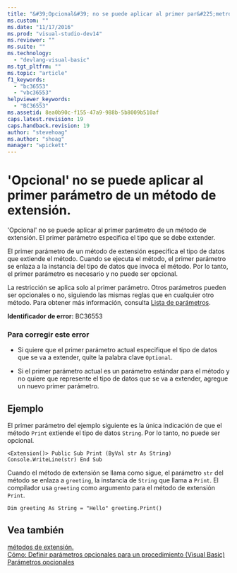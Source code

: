 ```yaml
---
title: "&#39;Opcional&#39; no se puede aplicar al primer par&#225;metro de un m&#233;todo de extensi&#243;n. | Microsoft Docs"
ms.custom: ""
ms.date: "11/17/2016"
ms.prod: "visual-studio-dev14"
ms.reviewer: ""
ms.suite: ""
ms.technology: 
  - "devlang-visual-basic"
ms.tgt_pltfrm: ""
ms.topic: "article"
f1_keywords: 
  - "bc36553"
  - "vbc36553"
helpviewer_keywords: 
  - "BC36553"
ms.assetid: 8ea0b90c-f155-47a9-988b-5b8009b510af
caps.latest.revision: 19
caps.handback.revision: 19
author: "stevehoag"
ms.author: "shoag"
manager: "wpickett"
---
```

# &#39;Opcional&#39; no se puede aplicar al primer par&#225;metro de un m&#233;todo de extensi&#243;n.
'Opcional' no se puede aplicar al primer parámetro de un método de extensión. El primer parámetro especifica el tipo que se debe extender.  
  
 El primer parámetro de un método de extensión especifica el tipo de datos que extiende el método. Cuando se ejecuta el método, el primer parámetro se enlaza a la instancia del tipo de datos que invoca el método. Por lo tanto, el primer parámetro es necesario y no puede ser opcional.  
  
 La restricción se aplica solo al primer parámetro. Otros parámetros pueden ser opcionales o no, siguiendo las mismas reglas que en cualquier otro método. Para obtener más información, consulta [Lista de parámetros](/dotnet/visual-basic/language-reference/statements/parameter-list).  
  
 **Identificador de error:** BC36553  
  
### Para corregir este error  
  
-   Si quiere que el primer parámetro actual especifique el tipo de datos que se va a extender, quite la palabra clave `Optional`.  
  
-   Si el primer parámetro actual es un parámetro estándar para el método y no quiere que represente el tipo de datos que se va a extender, agregue un nuevo primer parámetro.  
  
## Ejemplo  
 El primer parámetro del ejemplo siguiente es la única indicación de que el método `Print` extiende el tipo de datos `String`. Por lo tanto, no puede ser opcional.  
  
```  
<Extension()> Public Sub Print (ByVal str As String) Console.WriteLine(str) End Sub  
```  
  
 Cuando el método de extensión se llama como sigue, el parámetro `str` del método se enlaza a `greeting`, la instancia de `String` que llama a `Print`. El compilador usa `greeting` como argumento para el método de extensión `Print`.  
  
```  
Dim greeting As String = "Hello" greeting.Print()  
```  
  
## Vea también  
 [métodos de extensión.](/dotnet/visual-basic/programming-guide/language-features/procedures/extension-methods)   
 [Cómo: Definir parámetros opcionales para un procedimiento \(Visual Basic\)](http://msdn.microsoft.com/es-es/0b32b312-0da0-489b-96ad-7dcb1f1f8f88)   
 [Parámetros opcionales](/dotnet/visual-basic/programming-guide/language-features/procedures/optional-parameters)
